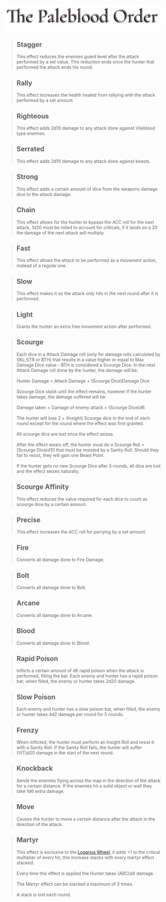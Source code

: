 <a id= "logo" href="https://fellipepombo.github.io/BloodandBeastsTTRPG/">
  <img src="assets/images/logo.png">
</a>


>## Stagger
>This effect reduces the enemies guard level after the attack performed by a set value. This reduction ends once the hunter that performed the attack ends his round.

>## Rally
>This effect increases the health healed from rallying with the attack performed by a set amount.

>## Righteous
>This effect adds 2d10 damage to any attack done against Vileblood type enemies.

>## Serrated
>This effect adds 2d10 damage to any attack done against beasts.

>## Strong
>This effect adds a certain amount of dice from the weapons damage dice to the attack damage.

>## Chain
>This effect allows for the hunter to bypass the ACC roll for the next attack, 1d20 must be rolled to account for criticals, if it lands on a 20 the damage of the next attack will multiply.

>## Fast
>This effect allows the attack to be performed as a movement action, instead of a regular one.

>## Slow
>This effect makes it so the attack only hits in the next round after it is performed.

>## Light
>Grants the hunter an extra free movement action after performed.

>## Scourge
>Each dice in a Attack Damage roll (only for damage rolls calculated by SKL,STR or BTH) that results in a value higher or equal to Max Damage Dice value - BTH is considered a Scourge Dice. In the next Attack Damage roll done by the hunter, the damage will be:<br><br>
Hunter Damage = Attack Damage + (Scourge Dice)Damage Dice <br><br>
Scourge Dice stack until the effect remains, however if the hunter takes damage, the damage suffered will be: <br><br>
Damage taken = Damage of enemy attack + (Scourge Dice)d6 <br><br>
The hunter will lose 2 + (Insight) Scourge dice in the end of each round except for the round where the effect was first granted.<br><br>
All scourge dice are lost once the effect seizes. <br><br>
After the effect wears off, the hunter must do a Scourge Roll = (Scourge Dice)d10 that must be resisted by a Sanity Roll. Should they fail to resist, they will gain one Beast Point.<br><br>
If the hunter gets no new Scourge Dice after 5 rounds, all dice are lost and the effect seizes naturally. 

>## Scourge Affinity
> This effect reduces the value required for each dice to count as scourge dice by a certain amount. 

>## Precise
>This effect increases the ACC roll for parrying by a set amount.

>## Fire
> Converts all damage done to Fire Damage.

>## Bolt
>Converts all damage done to Bolt.

>## Arcane
>Converts all damage done to Arcane.

>## Blood
>Converts all damage done to Blood.

>## Rapid Poison
>Inflicts a certain amount of d6 rapid poison when the attack is performed, filling the bar. Each enemy and hunter has a rapid poison bar, when filled, the enemy or hunter takes 2d20 damage.

>## Slow Poison
>Each enemy and hunter has a slow poison bar, when filled, the enemy or hunter takes 4d2 damage per round for 5 rounds.

>## Frenzy
> When inflicted, the hunter must perform an Insight Roll and resist it with a Sanity Roll. If the Sanity Roll fails, the hunter will suffer (VIT)d20 damage in the start of the next round.

>## Knockback
>Sends the enemies flying across the map in the direction of the attack for a certain distance. If the enemies hit a solid object or wall they take 1d6 extra damage.

>## Move
> Causes the hunter to move a certain distance after the attack in the direction of the attack.

>## Martyr
>This effect is exclusive to the [Logarius Wheel](weapons/wheel-hunter-weapons.md#logarius-wheel-logarius-wheel), it adds +1 to the critical multiplier of every hit, this increase stacks with every martyr effect stacked. <br><br>
Every time this effect is applied the Hunter takes (ARC)d4 damage.<br><br>
The Martyr effect can be stacked a maximum of 3 times. <br><br>
A stack is lost each round.
